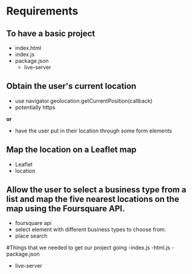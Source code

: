 # Requirements

## To have a basic project
- index.html
- index.js
- package.json
    - live-server

## Obtain the user's current location
- use navigator.geolocation.getCurrentPosition(callback)
- potentially https

**or**

- have the user put in their location  through some form elements


## Map the location on a Leaflet map
- Leaflet
- location


## Allow the user to select a business type from a list and map the five nearest locations on the map using the Foursquare API.
- foursquare api
- select element with different business types to choose from.
- place search


#Things that we needed to get our project going
-index.js
-html.js
-package.json
- live-server
